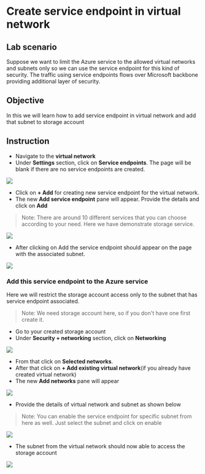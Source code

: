 # Create service endpoint in virtual network

## Lab scenario

Suppose we want to limit the Azure service to the allowed virtual networks and subnets only so we can use the service endpoint for this kind of security.
The traffic using service endpoints flows over Microsoft backbone providing additional layer of security.

## Objective

In this we will learn how to add service endpoint in virtual network and add that subnet to storage account

## Instruction

- Navigate to the **virtual network**
- Under **Settings** section, click on **Service endpoints**. The page will be blank if there are no service endpoints are created.

<img src="Images/Virtual Network/Virtual Network service endpoint.png">

- Click on **+ Add** for creating new service endpoint for the virtual network.
- The new **Add service endpoint** pane will appear. Provide the details and click on **Add**

> Note: There are around 10 different services that you can choose according to your need. Here we have demonstrate storage service.
  
<img src="Images/Virtual Network/Add service endpoint pane.png">
  
- After clicking on Add the service endpoint should appear on the page with the associated subnet. 

<img src="Images/Virtual Network/Virtual network service endpoint page.png">

### Add this service endpoint to the Azure service

Here we will restrict the storage account access only to the subnet that has service endpoint associated.

> Note: We need storage account here, so if you don't have one first create it.

- Go to your created storage account
- Under **Security + networking** section, click on **Networking**

<img src="Images/Virtual Network/Storage account networking tab.png">

- From that click on **Selected networks**.
- After that click on **+ Add existing virtual network**(if you already have created virtual network)
- The new **Add networks** pane will appear

<img src="Images/Virtual Network/Storage account add network empty.png">

- Provide the details of virtual network and subnet as shown below

> Note: You can enable the service endpoint for specific subnet from here as well. Just select the subnet and click on enable

<img src="Images/Virtual Network/Storage account add network.png">

- The subnet from the virtual network should now able to access the storage account
  
<img src="Images/Virtual Network/Storage account final.png">
